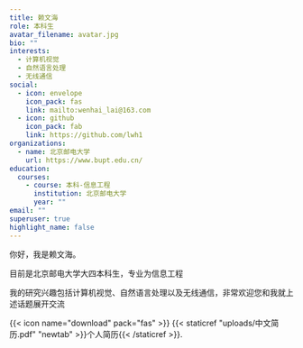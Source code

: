 ```yaml
---
title: 赖文海
role: 本科生
avatar_filename: avatar.jpg
bio: ""
interests:
  - 计算机视觉
  - 自然语言处理
  - 无线通信
social:
  - icon: envelope
    icon_pack: fas
    link: mailto:wenhai_lai@163.com
  - icon: github
    icon_pack: fab
    link: https://github.com/lwh1
organizations:
  - name: 北京邮电大学
    url: https://www.bupt.edu.cn/
education:
  courses:
    - course: 本科-信息工程
      institution: 北京邮电大学
      year: ""
email: ""
superuser: true
highlight_name: false
---
```


你好，我是赖文海。

目前是北京邮电大学大四本科生，专业为信息工程

我的研究兴趣包括计算机视觉、自然语言处理以及无线通信，非常欢迎您和我就上述话题展开交流

{{< icon name="download" pack="fas" >}} {{< staticref "uploads/中文简历.pdf" "newtab" >}}个人简历{{< /staticref >}}.
